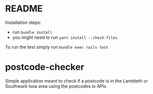 # README

Installation steps:

 - run `bundle install`
 - you might need to run `yarn install --check-files`

To run the test simply run `bundle exec rails test`

# postcode-checker
Simple application meant to check if a postcode is in the Lambteth or Southwark lsoa area using the postcodes.io APIs 
